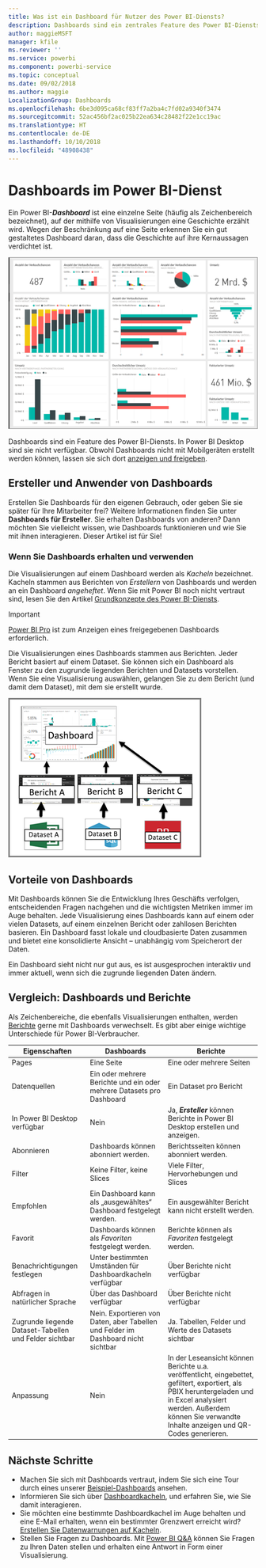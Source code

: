 ```yaml
---
title: Was ist ein Dashboard für Nutzer des Power BI-Diensts?
description: Dashboards sind ein zentrales Feature des Power BI-Diensts.
author: maggieMSFT
manager: kfile
ms.reviewer: ''
ms.service: powerbi
ms.component: powerbi-service
ms.topic: conceptual
ms.date: 09/02/2018
ms.author: maggie
LocalizationGroup: Dashboards
ms.openlocfilehash: 6be3d095ca68cf83ff7a2ba4c7fd02a9340f3474
ms.sourcegitcommit: 52ac456bf2ac025b22ea634c28482f22e1cc19ac
ms.translationtype: HT
ms.contentlocale: de-DE
ms.lasthandoff: 10/10/2018
ms.locfileid: "48908438"
---
```

# <a name="dashboards-in-power-bi-service"></a>Dashboards im Power BI-Dienst

Ein Power BI-***Dashboard*** ist eine einzelne Seite (häufig als Zeichenbereich bezeichnet), auf der mithilfe von Visualisierungen eine Geschichte erzählt wird. Wegen der Beschränkung auf eine Seite erkennen Sie ein gut gestaltetes Dashboard daran, dass die Geschichte auf ihre Kernaussagen verdichtet ist.

![Dashboard](media/service-dashboards/power-bi-dashboard2.png)

Dashboards sind ein Feature des Power BI-Diensts. In Power BI Desktop sind sie nicht verfügbar. Obwohl Dashboards nicht mit Mobilgeräten erstellt werden können, lassen sie sich dort [anzeigen und freigeben](mobile-apps-view-dashboard.md).

## <a name="dashboard-creators-and-dashboard-consumers"></a>Ersteller und Anwender von Dashboards
Erstellen Sie Dashboards für den eigenen Gebrauch, oder geben Sie sie später für Ihre Mitarbeiter frei? Weitere Informationen finden Sie unter **Dashboards für Ersteller**. Sie erhalten Dashboards von anderen? Dann möchten Sie vielleicht wissen, wie Dashboards funktionieren und wie Sie mit ihnen interagieren. Dieser Artikel ist für Sie!


### <a name="if-you-will-be-receiving-and-consuming-dashboards"></a>Wenn Sie Dashboards erhalten und verwenden

Die Visualisierungen auf einem Dashboard werden als *Kacheln* bezeichnet. Kacheln stammen aus Berichten von *Erstellern* von Dashboards und werden an ein Dashboard *angeheftet*. Wenn Sie mit Power BI noch nicht vertraut sind, lesen Sie den Artikel [Grundkonzepte des Power BI-Diensts](service-basic-concepts.md).

> [!IMPORTANT]
> [Power BI Pro](service-free-vs-pro.md) ist zum Anzeigen eines freigegebenen Dashboards erforderlich.

Die Visualisierungen eines Dashboards stammen aus Berichten. Jeder Bericht basiert auf einem Dataset. Sie können sich ein Dashboard als Fenster zu den zugrunde liegenden Berichten und Datasets vorstellen. Wenn Sie eine Visualisierung auswählen, gelangen Sie zu dem Bericht (und damit dem Dataset), mit dem sie erstellt wurde.

![Diagramm, dass die Beziehungen zwischen Dashboards, Berichten und Datasets anzeigt](media/service-dashboards/power-bi-diagram.png)



## <a name="advantages-of-dashboards"></a>Vorteile von Dashboards
Mit Dashboards können Sie die Entwicklung Ihres Geschäfts verfolgen, entscheidenden Fragen nachgehen und die wichtigsten Metriken immer im Auge behalten. Jede Visualisierung eines Dashboards kann auf einem oder vielen Datasets, auf einem einzelnen Bericht oder zahllosen Berichten basieren. Ein Dashboard fasst lokale und cloudbasierte Daten zusammen und bietet eine konsolidierte Ansicht – unabhängig vom Speicherort der Daten.

Ein Dashboard sieht nicht nur gut aus, es ist ausgesprochen interaktiv und immer aktuell, wenn sich die zugrunde liegenden Daten ändern.

## <a name="dashboards-versus-reports"></a>Vergleich: Dashboards und Berichte
Als Zeichenbereiche, die ebenfalls Visualisierungen enthalten, werden [Berichte](service-reports.md) gerne mit Dashboards verwechselt. Es gibt aber einige wichtige Unterschiede für Power BI-Verbraucher.

| **Eigenschaften** | **Dashboards** | **Berichte** |
| --- | --- | --- |
| Pages |Eine Seite |Eine oder mehrere Seiten |
| Datenquellen |Ein oder mehrere Berichte und ein oder mehrere Datasets pro Dashboard |Ein Dataset pro Bericht |
| In Power BI Desktop verfügbar |Nein |Ja, ***Ersteller*** können Berichte in Power BI Desktop erstellen und anzeigen. |
| Abonnieren |Dashboards können abonniert werden. |Berichtsseiten können abonniert werden. |
| Filter |Keine Filter, keine Slices |Viele Filter, Hervorhebungen und Slices |
| Empfohlen |Ein Dashboard kann als „ausgewähltes“ Dashboard festgelegt werden. |Ein ausgewählter Bericht kann nicht erstellt werden. |
| Favorit | Dashboards können als *Favoriten* festgelegt werden. | Berichte können als *Favoriten* festgelegt werden.
| Benachrichtigungen festlegen |Unter bestimmten Umständen für Dashboardkacheln verfügbar |Über Berichte nicht verfügbar |
| Abfragen in natürlicher Sprache |Über das Dashboard verfügbar |Über Berichte nicht verfügbar |
| Zugrunde liegende Dataset-Tabellen und Felder sichtbar |Nein. Exportieren von Daten, aber Tabellen und Felder im Dashboard nicht sichtbar |Ja. Tabellen, Felder und Werte des Datasets sichtbar |
| Anpassung |Nein |In der Leseansicht können Berichte u.a. veröffentlicht, eingebettet, gefiltert, exportiert, als PBIX heruntergeladen und in Excel analysiert werden. Außerdem können Sie verwandte Inhalte anzeigen und QR-Codes generieren.  |

## <a name="next-steps"></a>Nächste Schritte
* Machen Sie sich mit Dashboards vertraut, indem Sie sich eine Tour durch eines unserer [Beispiel-Dashboards](sample-tutorial-connect-to-the-samples.md) ansehen.
* Informieren Sie sich über [Dashboardkacheln](service-dashboard-tiles.md), und erfahren Sie, wie Sie damit interagieren.
* Sie möchten eine bestimmte Dashboardkachel im Auge behalten und eine E-Mail erhalten, wenn ein bestimmter Grenzwert erreicht wird? [Erstellen Sie Datenwarnungen auf Kacheln](service-set-data-alerts.md).
* Stellen Sie Fragen zu Dashboards. Mit [Power BI Q&A](power-bi-tutorial-q-and-a.md) können Sie Fragen zu Ihren Daten stellen und erhalten eine Antwort in Form einer Visualisierung.
